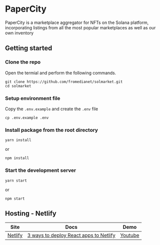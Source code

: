 # PaperCity

PaperCity is a marketplace aggregator for NFTs on the Solana platform, incorporating listings from all the most popular marketplaces as well as our own inventory

## Getting started

### Clone the repo

Open the termial and perform the following commands.
```
git clone https://github.com/fromedianet/solmarket.git
cd solmarket
```

### Setup environment file

Copy the `.env.example` and create the `.env` file
```
cp .env.example .env
```

### Install package from the root directory

```
yarn install
```
or
```
npm install
```

### Start the development server
```
yarn start
```
or
```
npm start
```

## Hosting - Netlify

|                Site                 |                                                     Docs                                                     |                          Demo                          |
| :---------------------------------: | :----------------------------------------------------------------------------------------------------------: | :----------------------------------------------------: |
| [Netlify](https://www.netlify.com/) | [3 ways to deploy React apps to Netlify](https://blog.logrocket.com/3-ways-to-deploy-react-apps-to-netlify/) | [Youtube](https://www.youtube.com/watch?v=sGBdp9r2GSg) |

